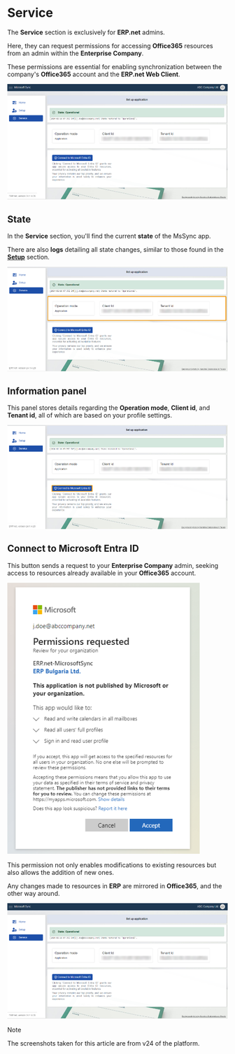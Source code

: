# Service 

The **Service** section is exclusively for **ERP.net** admins. 

Here, they can request permissions for accessing **Office365** resources from an admin within the **Enterprise Company**. 

These permissions are essential for enabling synchronization between the company's **Office365** account and the **ERP.net Web Client**. 

 ![picture](pictures/Service_view_01_03.png)

## State 

In the **Service** section, you'll find the current **state** of the MsSync app.

There are also **logs** detailing all state changes, similar to those found in the **[Setup](https://docs.erp.net/tech/modules/applications/mssync/setup.html)** section. 

![picture](pictures/Service_information_01_03.png)
 
## Information panel 

This panel stores details regarding the **Operation mode**, **Client id**, and **Tenant id**, all of which are based on your profile settings.

![picture](pictures/Service_connect_01_03.png)
 
## Connect to Microsoft Entra ID 

This button sends a request to your **Enterprise Company** admin, seeking access to resources already available in your **Office365** account. 

![picture](pictures/Service_permission_01_03.png) 

This permission not only enables modifications to existing resources but also allows the addition of new ones. 

Any changes made to resources in **ERP** are mirrored in **Office365**, and the other way around. 

![picture](pictures/Overview_service_01_03.png)

> [!NOTE]
> 
> The screenshots taken for this article are from v24 of the platform.
